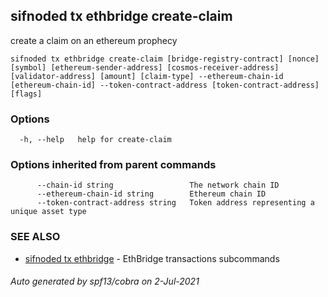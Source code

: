 ## sifnoded tx ethbridge create-claim

create a claim on an ethereum prophecy

```
sifnoded tx ethbridge create-claim [bridge-registry-contract] [nonce] [symbol] [ethereum-sender-address] [cosmos-receiver-address] [validator-address] [amount] [claim-type] --ethereum-chain-id [ethereum-chain-id] --token-contract-address [token-contract-address] [flags]
```

### Options

```
  -h, --help   help for create-claim
```

### Options inherited from parent commands

```
      --chain-id string                 The network chain ID
      --ethereum-chain-id string        Ethereum chain ID
      --token-contract-address string   Token address representing a unique asset type
```

### SEE ALSO

* [sifnoded tx ethbridge](sifnoded_tx_ethbridge.md)	 - EthBridge transactions subcommands

###### Auto generated by spf13/cobra on 2-Jul-2021
